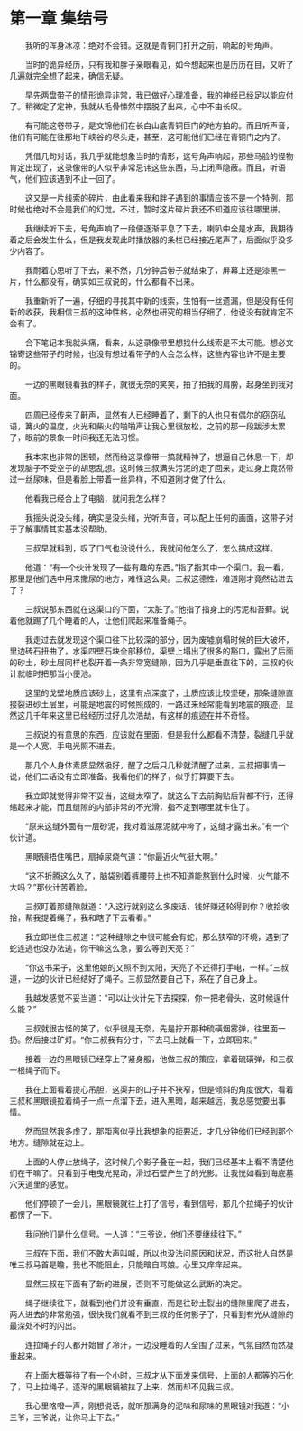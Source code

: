 # 第一章 集结号


　　我听的浑身冰凉：绝对不会错。这就是青铜门打开之前，响起的号角声。

　　当时的诡异经历，只有我和胖子亲眼看见，如今想起来也是历历在目，又听了几遍就完全想了起来，确信无疑。

　　早先两盘带子的情形诡异非常，我已做好心理准备，我的神经已经足以能应付了。稍微定了定神，我就从毛骨悚然中摆脱了出来，心中不由长叹。

　　有可能这卷带子，是文锦他们在长白山底青铜巨门的地方拍的。而且听声音，他们有可能在往那地下峡谷的尽头走，甚至，这可能他们已经在青铜门之内了。

　　凭借几句对话，我几乎就能想象当时的情形，这号角声响起，那些马脸的怪物肯定出现了，这录像带的人似乎非常忌讳这些东西，马上闭声隐蔽。而且，听语气，他们应该遇到不止一回了。

　　这又是一片线索的碎片，由此看来我和胖子遇到的事情应该不是一个特例，那时候也绝对不会是我们的幻觉。不过，暂时这片碎片我还不知道应该往哪里拼。

　　我继续听下去，号角声响了一段便逐渐平息了下去，喇叭中全是水声，我期待着之后会发生什么，但是我发现此时播放器的条栏已经接近尾声了，后面似乎没多少内容了。

　　我耐着心思听了下去，果不然，几分钟后带子就结束了，屏幕上还是漆黑一片，什么都没有，确实如三叔说的，什么都看不出来。

　　我重新听了一遍，仔细的寻找其中新的线索，生怕有一丝遗漏，但是没有任何新的收获，我相信三叔的这种性格，必然也研究的相当仔细了，他说没有就肯定不会有了。

　　合下笔记本我就头痛，看来，从这录像带里想找什么线索是不太可能。想必文锦寄这些带子的时候，也没有想过看带子的人会怎么样，这些内容也许不是主要的。

　　一边的黑眼镜看我的样子，就很无奈的笑笑，拍了拍我的肩膀，起身坐到我对面。

　　四周已经传来了鼾声，显然有人已经睡着了，剩下的人也只有偶尔的窃窃私语，篝火的温度，火光和柴火的啪啪声让我心里很放松，之前的那一段跋涉太累了，眼前的景象一时间我还无法习惯。

　　我本来也非常的困顿，然而给这录像带一搞就精神了，想逼自己休息一下，却发现脑子不受空子的胡思乱想。这时候三叔满头污泥的走了回来，走过身上竟然带过一丝尿味，但是看脸上带着一丝异样，不知道刚才做了什么。

　　他看我已经合上了电脑，就问我怎么样？

　　我摇头说没头绪，确实是没头绪，光听声音，可以配上任何的画面，这带子对于了解事情其实基本没帮助。

　　三叔早就料到，叹了口气也没说什么，我就问他怎么了，怎么搞成这样。

　　他道：“有一个伙计发现了一些有趣的东西。”指了指其中一个渠口。我一看，那里是他们选中用来撒尿的地方，难怪这么臭。三叔这德性，难道刚才竟然钻进去了？

　　三叔说那东西就在这渠口的下面，“太脏了。”他指了指身上的污泥和苔藓。说着他就踢了几个睡着的人，让他们爬起来准备绳子。

　　我走过去就发现这个渠口往下比较深的部分，因为废墟崩塌时候的巨大破坏，里边砖石扭曲了，水渠四壁石块全部移位，渠壁上塌出了很多的豁口，露出了后面的砂土，砂土层同样也裂开着一条非常宽缝隙，因为几乎是垂直往下的，三叔的伙计就临时把那当小便池。

　　这里的戈壁地质应该砂土，这里有点深度了，土质应该比较坚硬，那条缝隙直接裂进砂土层里，可能是地震的时候照成的，一路过来经常能看到地震的痕迹，显然这几千年来这里已经经历过好几次浩劫，有这样的痕迹在并不奇怪。

　　三叔说的有意思的东西，应该就在里面，但是我什么都看不清楚，裂缝几乎就是一个人宽，手电光照不进去。

　　那几个人身体素质显然极好，醒了之后只几秒就清醒了过来，三叔把事情一说，他们二话没有立即准备。我看他们的样子，似乎打算要下去。

　　我立即就觉得非常不妥当，这缝太窄了。就这么下去前胸贴后背都不行，还得缩起来才能，而且缝隙的内部非常的不光滑，指不定到哪里就卡住了。

　　“原来这缝外面有一层砂泥，我对着滋尿泥就冲垮了，这缝才露出来。”有一个伙计道。

　　黑眼镜捂住嘴巴，扇掉尿烧气道：“你最近火气挺大啊。”

　　“这不折腾这么久了，脑袋别着裤腰带上也不知道能熬到什么时候，火气能不大吗？”那伙计苦着脸。

　　三叔盯着那缝隙就道：“入这行就别这么多废话，钱好赚还轮得到你？收拾收拾，帮我提着绳子，我和瞎子下去看看。”

　　我立即拦住三叔道：“这种缝隙之中很可能会有蛇，那么狭窄的环境，遇到了蛇连逃也没办法逃，你干嘛这么急，要么等到天亮？”

　　“你这书呆子，这里他娘的又照不到太阳，天亮了不还得打手电，一样。”三叔道，一边的伙计已经结好了绳子。三叔显然要自己下，系在了自己身上。

　　我越发感觉不妥当道：“可以让伙计先下去探探，你一把老骨头，这时候逞什么能？”

　　三叔就很古怪的笑了，似乎很是无奈，先是拧开那种硫磺烟雾弹，往里面一扔。然后接过矿灯。“你三叔我有分寸，下去马上就看一下，立即回来。”

　　接着一边的黑眼镜已经穿上了紧身服，他做三叔的策应，拿着硫磺弹，和三叔一根绳子而下。

　　我在上面看着提心吊胆，这渠井的口子并不狭窄，但是倾斜的角度很大，看着三叔和黑眼镜拉着绳子一点一点溜下去，进入黑暗，越来越远，我总感觉要出事情。

　　然而显然我多虑了，那距离似乎比我想象的扼要近，才几分钟他们已经到那个地方。缝隙就在边上。

　　上面的人停止放绳子，这时候几个影子叠在一起，我们已经基本上看不清楚他们在干嘛了。只看到手电曳光晃动，滑过石壁产生了的光影。让我恍如看到海底墓穴天道里的感觉。

　　他们停顿了一会儿，黑眼镜就往上打了信号，看到信号，那几个拉绳子的伙计都愣了一下。

　　我问他们是什么信号。一人道：“三爷说，他们还要继续往下。”

　　三叔在下面，我们不敢大声叫喊，所以也没法问原因和状况，而这批人自然是唯三叔马首是瞻，我也不能阻止，只能暗自骂娘。心里又痒痒起来。

　　显然三叔在下面有了新的进展，否则不可能做这么武断的决定。

　　绳子继续往下，就看到他们并没有垂直，而是往砂土裂出的缝隙里爬了进去，两人进去的非常勉强，很快我们就看不到三叔的任何影子了，只看到有光从缝隙的最深处不时的闪出。

　　连拉绳子的人都开始冒了冷汗，一边没睡着的人全围了过来，气氛自然而然凝重起来。

　　在上面大概等待了有一个小时，三叔才从下面发来信号，上面的人都等的石化了，马上拉绳子，逐渐的黑眼镜被拉了上来，然而却不见我三叔。

　　我心里咯噔一声，刚想说话，就听那满身的泥味和尿味的黑眼镜对我道：“小三爷，三爷说，让你马上下去。”

